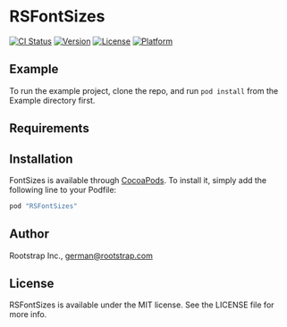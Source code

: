# RSFontSizes

[![CI Status](http://img.shields.io/travis/jpmazza/RSFontSizes.svg?style=flat)](https://travis-ci.org/toptier/FontSizes)
[![Version](https://img.shields.io/cocoapods/v/RSFontSizes.svg?style=flat)](http://cocoapods.org/pods/FontSizes)
[![License](https://img.shields.io/cocoapods/l/RSFontSizes.svg?style=flat)](http://cocoapods.org/pods/FontSizes)
[![Platform](https://img.shields.io/cocoapods/p/RSFontSizes.svg?style=flat)](http://cocoapods.org/pods/FontSizes)

## Example

To run the example project, clone the repo, and run `pod install` from the Example directory first.

## Requirements

## Installation

FontSizes is available through [CocoaPods](http://cocoapods.org). To install
it, simply add the following line to your Podfile:

```ruby
pod "RSFontSizes"
```

## Author

Rootstrap Inc., german@rootstrap.com

## License

RSFontSizes is available under the MIT license. See the LICENSE file for more info.
